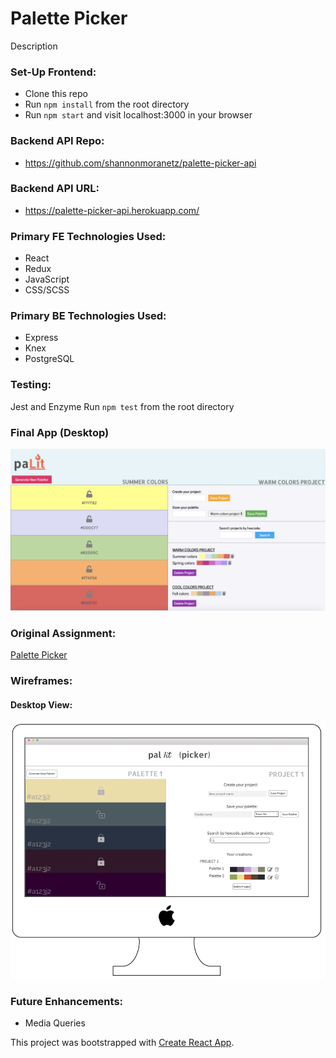 # Palette Picker

Description

### Set-Up Frontend:
- Clone this repo
- Run `npm install` from the root directory  
- Run `npm start` and visit localhost:3000 in your browser

### Backend API Repo:
- https://github.com/shannonmoranetz/palette-picker-api

### Backend API URL:
- https://palette-picker-api.herokuapp.com/

### Primary FE Technologies Used:
* React
* Redux
* JavaScript
* CSS/SCSS

### Primary BE Technologies Used:
* Express
* Knex
* PostgreSQL

### Testing:
Jest and Enzyme
Run `npm test` from the root directory  

### Final App (Desktop)
![Screenshot-desktop](pallit_picker_desktop.png)

### Original Assignment: 
[Palette Picker](http://frontend.turing.io/projects/palette-picker.html)  

### Wireframes:
#### Desktop View:
![Wireframes-desktop](pallit_picker_ss.png)

### Future Enhancements:
- Media Queries

This project was bootstrapped with [Create React App](https://github.com/facebook/create-react-app).
